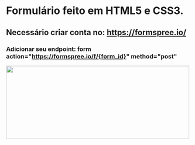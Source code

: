 # Formulário feito em HTML5 e CSS3.

## Necessário criar conta no: https://formspree.io/

### Adicionar seu endpoint: form action="https://formspree.io/f/{form_id}" method="post"

<p><img src="https://github.com/AdennyFernandes/formulario.github.io/blob/b184c0ef7ae60ba239d148eff685b0ede1200f8e/form.png" width="500" height="200" align="left">



